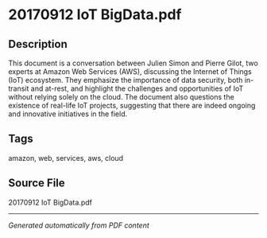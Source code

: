 # 20170912 IoT BigData.pdf

## Description
This document is a conversation between Julien Simon and Pierre Gilot, two experts at Amazon Web Services (AWS), discussing the Internet of Things (IoT) ecosystem. They emphasize the importance of data security, both in-transit and at-rest, and highlight the challenges and opportunities of IoT without relying solely on the cloud. The document also questions the existence of real-life IoT projects, suggesting that there are indeed ongoing and innovative initiatives in the field.
## Tags
amazon, web, services, aws, cloud

## Source File
20170912 IoT BigData.pdf

---
*Generated automatically from PDF content*

